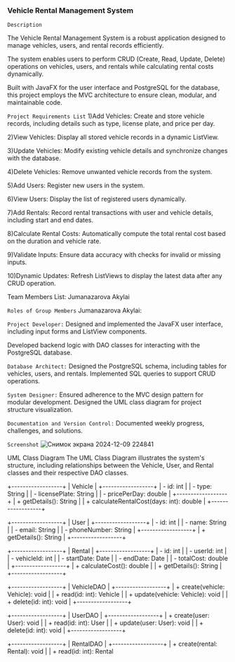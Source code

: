 ### Vehicle Rental Management System

```Description```

The Vehicle Rental Management System is a robust application designed to manage
vehicles, users, and rental records efficiently.

The system enables users to perform CRUD (Create, Read, Update, Delete) 
operations on vehicles, users, and rentals while calculating rental costs dynamically.

Built with JavaFX for the user interface and PostgreSQL for the database, this project employs the MVC architecture to ensure clean, modular, and maintainable code.

````Project Requirements List````
1)Add Vehicles: Create and store vehicle records, including details such as type, license plate, and price per day.

2)View Vehicles: Display all stored vehicle records in a dynamic ListView.

3)Update Vehicles: Modify existing vehicle details and synchronize changes with the database.

4)Delete Vehicles: Remove unwanted vehicle records from the system.

5)Add Users: Register new users in the system.

6)View Users: Display the list of registered users dynamically.

7)Add Rentals: Record rental transactions with user and vehicle details, including start and end dates.

8)Calculate Rental Costs: Automatically compute the total rental cost based on the duration and vehicle rate.

9)Validate Inputs: Ensure data accuracy with checks for invalid or missing inputs.

10)Dynamic Updates: Refresh ListViews to display the latest data after any CRUD operation.

Team Members List:
Jumanazarova Akylai

``Roles of Group Members``
Jumanazarova Akylai:

``Project Developer:``
Designed and implemented the JavaFX user interface, including input forms and ListView components.

Developed backend logic with DAO classes for interacting with the PostgreSQL database.

``Database Architect:``
Designed the PostgreSQL schema, including tables for vehicles, users, and rentals.
Implemented SQL queries to support CRUD operations.

``System Designer:``
Ensured adherence to the MVC design pattern for modular development.
Designed the UML class diagram for project structure visualization.

``Documentation and Version Control:``
Documented weekly progress, challenges, and solutions.

```Screenshot```
![Снимок экрана 2024-12-09 224841](https://github.com/user-attachments/assets/fdbb502f-1a7d-4a3b-9fac-45c2caf8c719)


UML Class Diagram
The UML Class Diagram illustrates the system's structure, including relationships between the Vehicle, User, and Rental classes and their respective DAO classes.

+------------------+
|      Vehicle     |
+------------------+
| - id: int        |
| - type: String   |
| - licensePlate: String |
| - pricePerDay: double  |
+------------------+
| + getDetails(): String |
| + calculateRentalCost(days: int): double |
+------------------+

+------------------+
|       User       |
+------------------+
| - id: int        |
| - name: String   |
| - email: String  |
| - phoneNumber: String |
+------------------+
| + getDetails(): String |
+------------------+

+------------------+
|      Rental      |
+------------------+
| - id: int        |
| - userId: int    |
| - vehicleId: int |
| - startDate: Date |
| - endDate: Date  |
| - totalCost: double |
+------------------+
| + calculateCost(): double |
| + getDetails(): String    |
+------------------+

+------------------+
|    VehicleDAO    |
+------------------+
| + create(vehicle: Vehicle): void  |
| + read(id: int): Vehicle          |
| + update(vehicle: Vehicle): void  |
| + delete(id: int): void           |
+------------------+

+------------------+
|     UserDAO      |
+------------------+
| + create(user: User): void        |
| + read(id: int): User             |
| + update(user: User): void        |
| + delete(id: int): void           |
+------------------+

+------------------+
|    RentalDAO     |
+------------------+
| + create(rental: Rental): void    |
| + read(id: int): Rental


